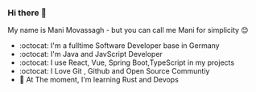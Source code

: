 ### Hi there 👋
My name is Mani Movassagh - but you can call me Mani for simplicity 😊
- :octocat: I'm a fulltime Software Developer base in Germany
- :octocat: I'm Java and JavScript Developer
- :octocat: I use React, Vue, Spring Boot,TypeScript in my projects
- :octocat: I Love Git , Github and Open Source Communtiy
- :hammer:  At The moment, I'm learning Rust and Devops
